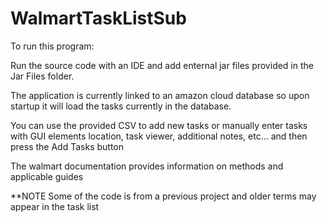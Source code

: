 # WalmartTaskListSub

To run this program:

Run the source code with an IDE and add enternal jar files provided in the Jar Files folder.

The application is currently linked to an amazon cloud database so upon startup it will load the tasks currently in the database. 

You can use the provided CSV to add new tasks or manually enter tasks with GUI elements location, task viewer, additional notes,
etc...
and then press the Add Tasks button

The walmart documentation provides information on methods and applicable guides

**NOTE 
Some of the code is from a previous project and older terms may appear in the task list


